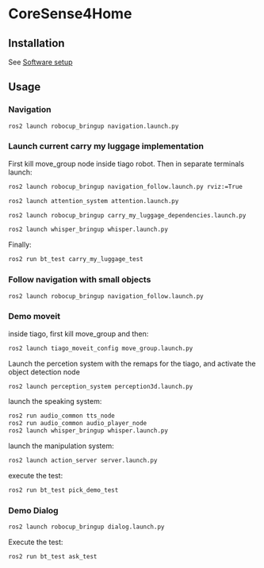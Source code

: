 # CoreSense4Home

## Installation

See [Software setup](https://github.com/CoreSenseEU/CoreSense4Home/wiki/Software-Setup)

## Usage 
### Navigation
```bash
ros2 launch robocup_bringup navigation.launch.py
```
### Launch current carry my luggage implementation

First kill move_group node inside tiago robot. Then in separate terminals launch:

```bash
ros2 launch robocup_bringup navigation_follow.launch.py rviz:=True
```
```bash
ros2 launch attention_system attention.launch.py
```
```bash
ros2 launch robocup_bringup carry_my_luggage_dependencies.launch.py
``` 
```bash
ros2 launch whisper_bringup whisper.launch.py
```
Finally:

```bash
ros2 run bt_test carry_my_luggage_test
```

### Follow navigation with small objects
```bash
ros2 launch robocup_bringup navigation_follow.launch.py
```
### Demo moveit
inside tiago, first kill move_group and then:
```bash
ros2 launch tiago_moveit_config move_group.launch.py
```
Launch the percetion system with the remaps for the tiago, and activate the object detection node
```bash
ros2 launch perception_system perception3d.launch.py
```
launch the speaking system:
```bash
ros2 run audio_common tts_node
ros2 run audio_common audio_player_node
ros2 launch whisper_bringup whisper.launch.py
```
launch the manipulation system:
```bash
ros2 launch action_server server.launch.py
```

execute the test:

```bash
ros2 run bt_test pick_demo_test
```

### Demo Dialog
```bash
ros2 launch robocup_bringup dialog.launch.py
```

Execute the test:

```bash
ros2 run bt_test ask_test
```
